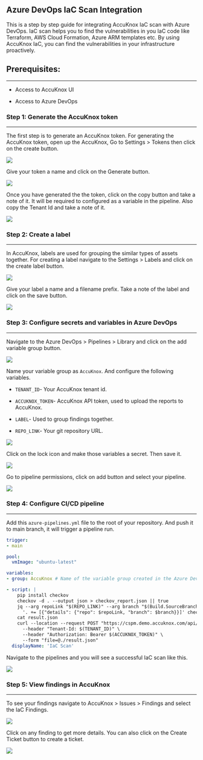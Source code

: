 ## Azure DevOps IaC Scan Integration

This is a step by step guide for integrating AccuKnox IaC scan with Azure DevOps. IaC scan helps you to find the vulnerabilities in you IaC code like Terraform, AWS Cloud Formation, Azure ARM templates etc. By using AccuKnox IaC, you can find the vulnerabilities in your infrastructure proactively.

## Prerequisites:
--------------

-   Access to AccuKnox UI

-   Access to Azure DevOps

### Step 1: Generate the AccuKnox token
-----------------------------------

The first step is to generate an AccuKnox token. For generating the AccuKnox token, open up the AccuKnox, Go to Settings > Tokens then click on the create button.

![](images/azure-devops/azure-iac.png)

Give your token a name and click on the Generate button.

![](images/azure-devops/azure-iac2.png)

Once you have generated the the token, click on the copy button and take a note of it. It will be required to configured as a variable in the pipeline. Also copy the Tenant Id and take a note of it.

![](images/azure-devops/azure-iac3.png)

### Step 2: Create a label
----------------------

In AccuKnox, labels are used for grouping the similar types of assets together. For creating a label navigate to the Settings > Labels and click on the create label button.

![](images/azure-devops/azure-iac4.png)

Give your label a name and a filename prefix. Take a note of the label and click on the save button.

![](images/azure-devops/azure-iac5.png)

### Step 3: Configure secrets and variables in Azure DevOps
-------------------------------------------------------

Navigate to the Azure DevOps > Pipelines > Library and click on the add variable group button.

![](images/azure-devops/azure-iac6.png)

Name your variable group as `AccuKnox`. And configure the following variables.

-   `TENANT_ID`- Your AccuKnox tenant id.

-   `ACCUKNOX_TOKEN`- AccuKnox API token, used to upload the reports to AccuKnox.

-   `LABEL`- Used to group findings together.

-   `REPO_LINK`- Your git repository URL.

![](images/azure-devops/azure-iac7.png)

Click on the lock icon and make those variables a secret. Then save it.

![](images/azure-devops/azure-iac8.png)

Go to pipeline permissions, click on add button and select your pipeline.

![](images/azure-devops/azure-iac9.png)

### Step 4: Configure CI/CD pipeline
--------------------------------

Add this `azure-pipelines.yml` file to the root of your repository. And push it to main branch, it will trigger a pipeline run.

```yaml
trigger:
- main

pool:
  vmImage: "ubuntu-latest"

variables:
- group: AccuKnox # Name of the variable group created in the Azure DevOps

- script: |
    pip install checkov
    checkov -d . --output json > checkov_report.json || true
    jq --arg repoLink "$(REPO_LINK)" --arg branch "$(Build.SourceBranchName)" \
      '. += [{"details": {"repo": $repoLink, "branch": $branch}}]' checkov_report.json > result.json
    cat result.json
    curl --location --request POST "https://cspm.demo.accuknox.com/api/v1/artifact/?tenant_id=$(TENANT_ID)&data_type=IAC&save_to_s3=true&label_id=$(LABEL)" \
      --header "Tenant-Id: $(TENANT_ID)" \
      --header "Authorization: Bearer $(ACCUKNOX_TOKEN)" \
      --form "file=@./result.json"
  displayName: 'IaC Scan'
```
Navigate to the pipelines and you will see a successful IaC scan like this.

![](images/azure-devops/azure-iac10.png)

### Step 5: View findings in AccuKnox
---------------------------------

To see your findings navigate to AccuKnox > Issues > Findings and select the IaC Findings.

![](images/azure-devops/azure-iac11.png)

Click on any finding to get more details. You can also click on the Create Ticket button to create a ticket.

![](images/azure-devops/azure-iac12.png)